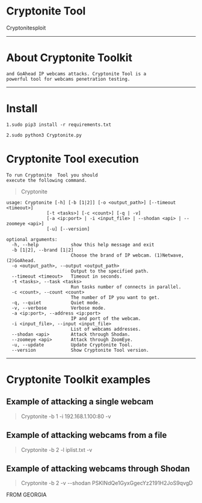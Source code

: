# Cryptonite Tool

Cryptonitesploit


***

# About Cryptonite Toolkit

```Cryptonite Tool is a set of tools to provide Netwave 
and GoAhead IP webcams attacks. Cryptonite Tool is a 
powerful tool for webcams penetration testing.
```

***

# Install
```
1.sudo pip3 install -r requirements.txt

2.sudo python3 Cryptonite.py
```

# Cryptonite Tool execution

```
To run Cryptonite  Tool you should 
execute the following command.
```

> Cryptonite

```
usage: Cryptonite [-h] [-b [1|2]] [-o <output_path>] [--timeout <timeout>]
               [-t <tasks>] [-c <count>] [-q | -v]
               [-a <ip:port> | -i <input_file> | --shodan <api> | --zoomeye <api>]
               [-u] [--version]

optional arguments:
  -h, --help            show this help message and exit
  -b [1|2], --brand [1|2]
                        Choose the brand of IP webcam. (1)Netwave, (2)GoAhead.
  -o <output_path>, --output <output_path>
                        Output to the specified path.
  --timeout <timeout>   Timeout in seconds.
  -t <tasks>, --task <tasks>
                        Run tasks number of connects in parallel.
  -c <count>, --count <count>
                        The number of IP you want to get.
  -q, --quiet           Quiet mode.
  -v, --verbose         Verbose mode.
  -a <ip:port>, --address <ip:port>
                        IP and port of the webcam.
  -i <input_file>, --input <input_file>
                        List of webcams addresses.
  --shodan <api>        Attack through Shodan.
  --zoomeye <api>       Attack through ZoomEye.
  -u, --update          Update Cryptonite Tool.
  --version             Show Cryptonite Tool version.
```

***

# Cryptonite Toolkit examples

## Example of attacking a single webcam
    
> Cryptonite -b 1 -i 192.168.1.100:80 -v  

## Example of attacking webcams from a file

> Cryptonite -b 2 -l iplist.txt -v

## Example of attacking webcams through Shodan

> Cryptonite -b 2 -v --shodan PSKINdQe1GyxGgecYz2191H2JoS9qvgD

FROM GEORGIA
